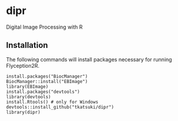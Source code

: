 # dipr
Digital Image Processing with R

## Installation
The following commands will install packages necessary for running Flyception2R.

```
install.packages("BiocManager")
BiocManager::install("EBImage")
library(EBImage)
install.packages("devtools")
library(devtools)
install.Rtools() # only for Windows
devtools::install_github("tkatsuki/dipr")
library(dipr)
```
